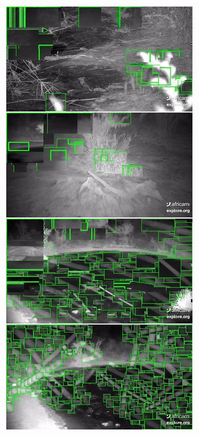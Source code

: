 ![20200728-231918-234923](in/20200728/20200728-231918-234923_0_.jpg)
![20200728-234928-000003](in/20200728/20200728-234928-000003_0_.jpg)
![20200729-000008-003013](in/20200729/20200729-000008-003013_0_.jpg)
![20200729-003018-010023](in/20200729/20200729-003018-010023_0_.jpg)
